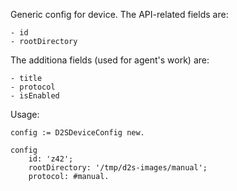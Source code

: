 Generic config for device. The API-related fields are:

	- id
	- rootDirectory

The additiona fields (used for agent's work) are:

	- title
	- protocol
	- isEnabled

Usage:

	config := D2SDeviceConfig new.

	config
		id: 'z42';
		rootDirectory: '/tmp/d2s-images/manual';
		protocol: #manual.
